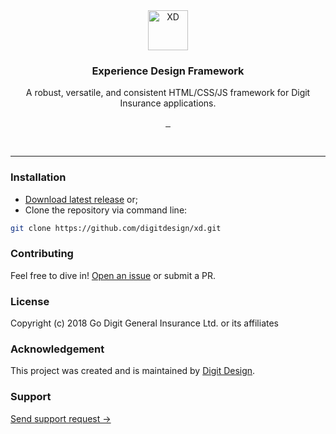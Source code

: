 <div align="center">
	<img src="https://d2h44aw7l5xdvz.cloudfront.net/xd/img/digit-xd-brandmark.svg" width="64" alt="XD" />
	<h3 align="center">Experience Design Framework</h3>
	<p align="center">A robust, versatile, and consistent HTML/CSS/JS framework for Digit Insurance applications.</p>
	<p align="center">
		<a href="https://github.com/digitdesign/xd/releases/latest">
			<img src="https://img.shields.io/github/release/digitdesign/xd.svg" alt="" />
		</a>
		<a href="https://github.com/digitdesign/xd/find/master">
			<img src="https://img.shields.io/github/repo-size/digitdesign/xd.svg" alt="" />
		</a>
		<a href="https://github.com/digitdesign/xd/search?l=css">
			<img src="https://img.shields.io/github/languages/top/digitdesign/xd.svg" alt="" />
		</a>
	</p>
</div>
<br />
<hr />

### Installation
- [Download latest release](https://github.com/digitdesign/xd/archive/master.zip) or;
- Clone the repository via command line:
```sh
git clone https://github.com/digitdesign/xd.git
```

### Contributing
Feel free to dive in! [Open an issue](https://github.com/digitdesign/xd/issues/new/) or submit a PR.

### License
Copyright (c) 2018 Go Digit General Insurance Ltd. or its affiliates

### Acknowledgement
This project was created and is maintained by [Digit Design](https://godigit.design/).

### Support
[Send support request →](mailto:shaan.shivanandan@godigit.com?Subject=Support%3A%20Digit%20XD)
